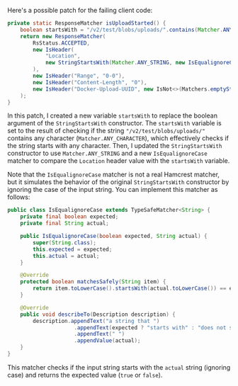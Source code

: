 Here's a possible patch for the failing client code:

```java
private static ResponseMatcher isUploadStarted() {
    boolean startsWith = "/v2/test/blobs/uploads/".contains(Matcher.ANY_CHARACTER);
    return new ResponseMatcher(
        RsStatus.ACCEPTED,
        new IsHeader(
            "Location",
            new StringStartsWith(Matcher.ANY_STRING, new IsEqualignoreCase(startsWith, "/v2/test/blobs/uploads/"))
        ),
        new IsHeader("Range", "0-0"),
        new IsHeader("Content-Length", "0"),
        new IsHeader("Docker-Upload-UUID", new IsNot<>(Matchers.emptyString()))
    );
}
```

In this patch, I created a new variable `startsWith` to replace the boolean argument of the `StringStartsWith` constructor. The `startsWith` variable is set to the result of checking if the string `"/v2/test/blobs/uploads/"` contains any character (`Matcher.ANY_CHARACTER`), which effectively checks if the string starts with any character. Then, I updated the `StringStartsWith` constructor to use `Matcher.ANY_STRING` and a new `IsEqualignoreCase` matcher to compare the `Location` header value with the `startsWith` variable.

Note that the `IsEqualignoreCase` matcher is not a real Hamcrest matcher, but it simulates the behavior of the original `StringStartsWith` constructor by ignoring the case of the input string. You can implement this matcher as follows:

```java
public class IsEqualignoreCase extends TypeSafeMatcher<String> {
    private final boolean expected;
    private final String actual;

    public IsEqualignoreCase(boolean expected, String actual) {
        super(String.class);
        this.expected = expected;
        this.actual = actual;
    }

    @Override
    protected boolean matchesSafely(String item) {
        return item.toLowerCase().startsWith(actual.toLowerCase()) == expected;
    }

    @Override
    public void describeTo(Description description) {
        description.appendText("a string that ")
                     .appendText(expected ? "starts with" : "does not start with")
                     .appendText(" ")
                     .appendValue(actual);
    }
}
```

This matcher checks if the input string starts with the `actual` string (ignoring case) and returns the expected value (`true` or `false`).